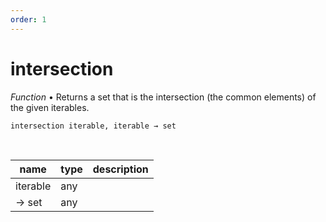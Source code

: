 ```yaml
---
order: 1
---
```

# intersection

_Function_ &bull; Returns a set that is the intersection (the common elements) of the given iterables.

<pre><code>intersection iterable, iterable &rarr; set</code></pre>
<br>

| name | type | description |
|------|------|-------------|
|iterable|any||
|&rarr; set|any||



